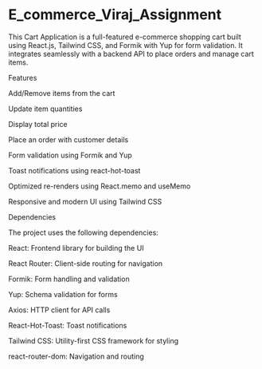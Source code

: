# E_commerce_Viraj_Assignment

This Cart Application is a full-featured e-commerce shopping cart built using React.js, Tailwind CSS, and Formik with Yup for form validation. It integrates seamlessly with a backend API to place orders and manage cart items.

Features

Add/Remove items from the cart

Update item quantities

Display total price

Place an order with customer details

Form validation using Formik and Yup

Toast notifications using react-hot-toast

Optimized re-renders using React.memo and useMemo

Responsive and modern UI using Tailwind CSS


Dependencies

The project uses the following dependencies:

React: Frontend library for building the UI

React Router: Client-side routing for navigation

Formik: Form handling and validation

Yup: Schema validation for forms

Axios: HTTP client for API calls

React-Hot-Toast: Toast notifications

Tailwind CSS: Utility-first CSS framework for styling

react-router-dom: Navigation and routing
